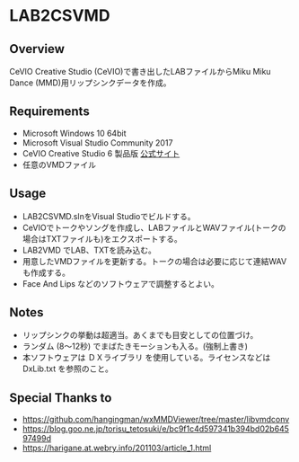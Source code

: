 # LAB2CSVMD

## Overview
CeVIO Creative Studio (CeVIO)で書き出したLABファイルからMiku Miku Dance (MMD)用リップシンクデータを作成。

## Requirements
- Microsoft Windows 10 64bit
- Microsoft Visual Studio Community 2017
- CeVIO Creative Studio 6 製品版 [公式サイト](http://cevio.jp/others/CCS/)
- 任意のVMDファイル

## Usage
- LAB2CSVMD.slnをVisual Studioでビルドする。
- CeVIOでトークやソングを作成し、LABファイルとWAVファイル(トークの場合はTXTファイルも)をエクスポートする。
- LAB2VMD でLAB、TXTを読み込む。
- 用意したVMDファイルを更新する。トークの場合は必要に応じて連結WAVも作成する。
- Face And Lips などのソフトウェアで調整するとよい。

## Notes
- リップシンクの挙動は超適当。あくまでも目安としての位置づけ。
- ランダム (8～12秒) でまばたきモーションも入る。(強制上書き)
- 本ソフトウェアは ＤＸライブラリ を使用している。ライセンスなどは DxLib.txt を参照のこと。

## Special Thanks to
- https://github.com/hangingman/wxMMDViewer/tree/master/libvmdconv
- https://blog.goo.ne.jp/torisu_tetosuki/e/bc9f1c4d597341b394bd02b64597499d
- https://harigane.at.webry.info/201103/article_1.html
